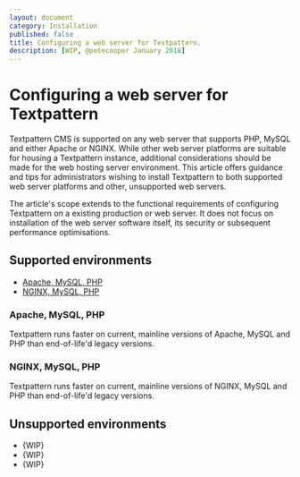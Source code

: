 ```yaml
---
layout: document
category: Installation
published: false
title: Configuring a web server for Textpattern.
description: [WIP, @petecooper January 2018]
---
```


# Configuring a web server for Textpattern

Textpattern CMS is supported on any web server that supports PHP, MySQL and either Apache or NGINX. While other web server platforms are suitable for housing a Textpattern instance, additional considerations should be made for the web hosting server environment. This article offers guidance and tips for administrators wishing to install Textpattern to both supported web server platforms and other, unsupported web servers.

The article's scope extends to the functional requirements of configuring Textpattern on a existing production or web server. It does not focus on installation of the web server software itself, its security or subsequent performance optimisations.

## Supported environments

* [Apache, MySQL, PHP](#apache-mysql-php)
* [NGINX, MySQL, PHP](#nginx-mysql-php)

### Apache, MySQL, PHP

Textpattern runs faster on current, mainline versions of Apache, MySQL and PHP than end-of-life'd legacy versions.

### NGINX, MySQL, PHP

Textpattern runs faster on current, mainline versions of NGINX, MySQL and PHP than end-of-life'd legacy versions.

## Unsupported environments

* {WIP}
* {WIP}
* {WIP}
